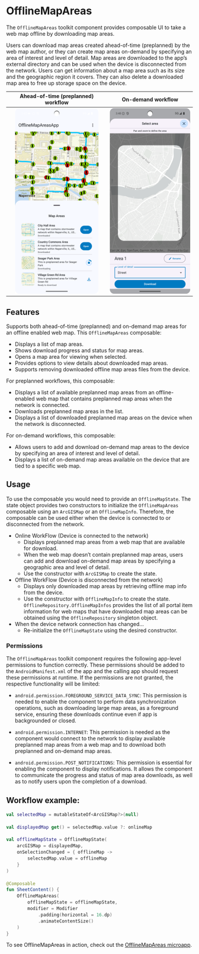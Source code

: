 # OfflineMapAreas

The `OfflineMapAreas` toolkit component provides composable UI to take a web map offline by downloading map areas. 

Users can download map areas created ahead-of-time (preplanned) by the web map author, or they can create map areas on-demand by specifying an area of interest and level of detail. Map areas are downloaded to the app’s external directory and can be used when the device is disconnected from the network. Users can get information about a map area such as its size and the geographic region it covers. They can also delete a downloaded map area to free up storage space on the device.


| Ahead-of-time (preplanned) workflow 	| On-demand workflow 	|
|:---:	|:---:	|
| <img src="preplanned_screenshot.png" height=500> 	| <img src="ondemand_screenshot.png" height=500> 	|

## Features

Supports both ahead-of-time (preplanned) and on-demand map areas for an offline enabled web map. This `OfflineMapAreas` composable:

- Displays a list of map areas.
- Shows download progress and status for map areas.
- Opens a map area for viewing when selected.
- Provides options to view details about downloaded map areas.
- Supports removing downloaded offline map areas files from the device.

For preplanned workflows, this composable:
- Displays a list of available preplanned map areas from an offline-enabled web map that contains preplanned map areas when the network is connected.
- Downloads preplanned map areas in the list.
- Displays a list of downloaded preplanned map areas on the device when the network is disconnected.

For on-demand workflows, this composable:
- Allows users to add and download on-demand map areas to the device by specifying an area of interest and level of detail.
- Displays a list of on-demand map areas available on the device that are tied to a specific web map.

## Usage

To use the composable you would need to provide an `OfflineMapState`. The state object provides two constructors to initialize the `OfflineMapAreas` composable using an `ArcGISMap` or an `OfflineMapInfo`. Therefore, the composable can be used either when the device is connected to or disconnected from the network.

- Online WorkFlow (Device is connected to the network)
  - Displays preplanned map areas from a web map that are available for download.
  - When the web map doesn’t contain preplanned map areas, users can add and download on-demand map areas by specifying a geographic area and level of detail.
  - Use the constructor with `ArcGISMap` to create the state.
- Offline WorkFlow (Device is disconnected from the network)
  - Displays only downloaded map areas by retrieving offline map info from the device.
  - Use the constructor with `OfflineMapInfo` to create the state. `OfflineRepository.OfflineMapInfos` provides the list of all portal item information for web maps that have downloaded map areas can be obtained using the `OfflineRepository` singleton object. 
- When the device network connection has changed…
  - Re-initialize the `OfflineMapState` using the desired constructor.

### Permissions 

The `OfflineMapAreas` toolkit component requires the following app-level permissions to function correctly. These permissions should be added to the `AndroidManifest.xml` of the app and the calling app should request these permissions at runtime. If the permissions are not granted, the respective functionality will be limited:

- `android.permission.FOREGROUND_SERVICE_DATA_SYNC`: This permission is needed to enable the  component to perform data synchronization operations, such as downloading large map areas, as a foreground service, ensuring these downloads continue even if app is backgrounded or closed.

- `android.permission.INTERNET`: This permission is needed as the component would connect to the network to display available preplanned map areas from a web map and to download both preplanned and on-demand map areas.

- `android.permission.POST_NOTIFICATIONS`: This permission is essential for enabling the component to display notifications. It allows the component to communicate the progress and status of map area downloads, as well as to notify users upon the completion of a download.

## Workflow example:
```kotlin
val selectedMap = mutableStateOf<ArcGISMap?>(null)

val displayedMap get() = selectedMap.value ?: onlineMap

val offlineMapState = OfflineMapState(
    arcGISMap = displayedMap,
    onSelectionChanged = { offlineMap ->
        selectedMap.value = offlineMap
    }
)

@Composable
fun SheetContent() {
    OfflineMapAreas(
        offlineMapState = offlineMapState,
        modifier = Modifier
            .padding(horizontal = 16.dp)
            .animateContentSize()
    )
}
```

To see OfflineMapAreas in action, check out the [OfflineMapAreas microapp](../../microapps/OfflineMapAreasApp).
